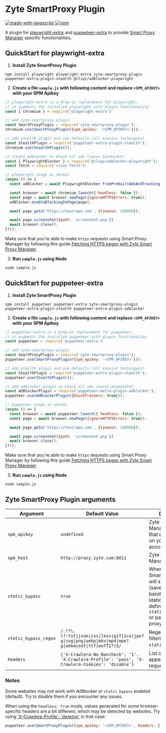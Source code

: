 # Zyte SmartProxy Plugin
[![made-with-javascript](https://img.shields.io/badge/Made%20with-JavaScript-1f425f.svg)](https://www.javascript.com)
[![npm](https://img.shields.io/npm/v/zyte-smartproxy-puppeteer)](https://www.npmjs.com/package/zyte-smartproxy-plugin)

A plugin for [playwright-extra](https://github.com/berstend/puppeteer-extra/tree/master/packages/playwright-extra) 
and [puppeteer-extra](https://github.com/berstend/puppeteer-extra/tree/master/packages/puppeteer-extra) 
to provide [Smart Proxy Manager](https://www.zyte.com/smart-proxy-manager/) specific functionalities.

## QuickStart for playwright-extra
1. **Install Zyte SmartProxy Plugin**

```
npm install playwright playwright-extra zyte-smartproxy-plugin puppeteer-extra-plugin-stealth @cliqz/adblocker-playwright
```

2. **Create a file `sample.js` with following content and replace `<SPM_APIKEY>` with your SPM Apikey**

``` javascript
// playwright-extra is a drop-in replacement for playwright,
// it augments the installed playwright with plugin functionality
const { chromium } = require('playwright-extra')

// add zyte-smartproxy-plugin
const SmartProxyPlugin = require('zyte-smartproxy-plugin');
chromium.use(SmartProxyPlugin({spm_apikey: '<SPM_APIKEY>'}));

// add stealth plugin and use defaults (all evasion techniques)
const StealthPlugin = require('puppeteer-extra-plugin-stealth');
chromium.use(StealthPlugin());

// create adblocker to block all ads (saves bandwidth)
const { PlaywrightBlocker } = require('@cliqz/adblocker-playwright');
const fetch = require('cross-fetch');

// playwright usage as normal
(async () => {
  const adBlocker = await PlaywrightBlocker.fromPrebuiltAdsAndTracking(fetch);

  const browser = await chromium.launch({ headless: false });
  const page = await browser.newPage({ignoreHTTPSErrors: true});
  adBlocker.enableBlockingInPage(page);

  await page.goto('https://toscrape.com', {timeout: 180000});

  await page.screenshot({path: 'screenshot.png'})
  await browser.close();
})();
```

Make sure that you're able to make `https` requests using Smart Proxy Manager by following this guide [Fetching HTTPS pages with Zyte Smart Proxy Manager](https://docs.zyte.com/smart-proxy-manager/next-steps/fetching-https-pages-with-smart-proxy.html)

3. **Run `sample.js` using Node**

``` bash
node sample.js
```

## QuickStart for puppeteer-extra

1. **Install Zyte SmartProxy Plugin**

```
npm install puppeteer puppeteer-extra zyte-smartproxy-plugin puppeteer-extra-plugin-stealth puppeteer-extra-plugin-adblocker
```

2. **Create a file `sample.js` with following content and replace `<SPM_APIKEY>` with your SPM Apikey**

``` javascript
// puppeteer-extra is a drop-in replacement for puppeteer,
// it augments the installed puppeteer with plugin functionality
const puppeteer = require('puppeteer-extra')

// add zyte-smartproxy-plugin
const SmartProxyPlugin = require('zyte-smartproxy-plugin');
puppeteer.use(SmartProxyPlugin({spm_apikey: '<SPM_APIKEY>'}));

// add stealth plugin and use defaults (all evasion techniques)
const StealthPlugin = require('puppeteer-extra-plugin-stealth');
puppeteer.use(StealthPlugin());

// add adblocker plugin to block all ads (saves bandwidth)
const AdBlockerPlugin = require('puppeteer-extra-plugin-adblocker');
puppeteer.use(AdBlockerPlugin({blockTrackers: true}));

// puppeteer usage as normal
(async () => {
  const browser = await puppeteer.launch({ headless: false });
  const page = await browser.newPage({ignoreHTTPSErrors: true});

  await page.goto('https://toscrape.com', {timeout: 180000});

  await page.screenshot({path: 'screenshot.png'})
  await browser.close();
})();
```

Make sure that you're able to make `https` requests using Smart Proxy Manager by following this guide [Fetching HTTPS pages with Zyte Smart Proxy Manager](https://docs.zyte.com/smart-proxy-manager/next-steps/fetching-https-pages-with-smart-proxy.html)

3. **Run `sample.js` using Node**

``` bash
node sample.js
```

## Zyte SmartProxy Plugin arguments

| Argument | Default Value | Description |
|----------|---------------|-------------|
| `spm_apikey` | `undefined` | Zyte Smart Proxy Manager API key that can be found on your zyte.com account. |
| `spm_host` | `http://proxy.zyte.com:8011` | Zyte Smart Proxy Manager proxy host. |
| `static_bypass` | `true` | When `true` Zyte SmartProxy Plugin will skip proxy use (saves proxy bandwidth) for static assets defined by `static_bypass_regex` or pass `false` to use proxy. |
| `static_bypass_regex` | `/.*?\.(?:txt\|json\|css\|less\|gif\|ico\|jpe?g\|svg\|png\|webp\|mkv\|mp4\|mpe?g\|webm\|eot\|ttf\|woff2?)$/` | Regex to use filtering URLs for `static_bypass`. |
| `headers` | `{'X-Crawlera-No-Bancheck': '1', 'X-Crawlera-Profile': 'pass', 'X-Crawlera-Cookies': 'disable'}` | List of headers to be appended to requests |

### Notes
Some websites may not work with AdBlocker or `static_bypass` enabled (default). Try to disable them if you encounter any issues.

When using the `headless: true` mode, values generated for some browser-specific headers are a bit different, which may be detected by websites. Try using ['X-Crawlera-Profile': 'desktop'](https://docs.zyte.com/smart-proxy-manager.html#x-crawlera-profile) in that case:
``` javascript
puppeteer.use(SmartProxyPlugin({spm_apikey: '<SPM_APIKEY>', headers: {'X-Crawlera-No-Bancheck': '1', 'X-Crawlera-Profile': 'desktop', 'X-Crawlera-Cookies': 'disable'}}));
```